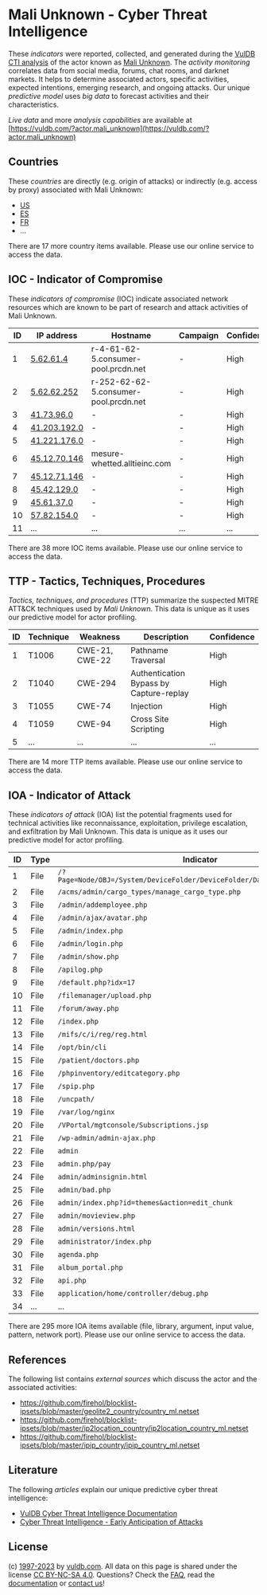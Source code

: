 # Mali Unknown - Cyber Threat Intelligence

These _indicators_ were reported, collected, and generated during the [VulDB CTI analysis](https://vuldb.com/?kb.cti) of the actor known as [Mali Unknown](https://vuldb.com/?actor.mali_unknown). The _activity monitoring_ correlates data from social media, forums, chat rooms, and darknet markets. It helps to determine associated actors, specific activities, expected intentions, emerging research, and ongoing attacks. Our unique _predictive model_ uses _big data_ to forecast activities and their characteristics.

_Live data_ and more _analysis capabilities_ are available at [https://vuldb.com/?actor.mali_unknown](https://vuldb.com/?actor.mali_unknown)

## Countries

These _countries_ are directly (e.g. origin of attacks) or indirectly (e.g. access by proxy) associated with Mali Unknown:

* [US](https://vuldb.com/?country.us)
* [ES](https://vuldb.com/?country.es)
* [FR](https://vuldb.com/?country.fr)
* ...

There are 17 more country items available. Please use our online service to access the data.

## IOC - Indicator of Compromise

These _indicators of compromise_ (IOC) indicate associated network resources which are known to be part of research and attack activities of Mali Unknown.

ID | IP address | Hostname | Campaign | Confidence
-- | ---------- | -------- | -------- | ----------
1 | [5.62.61.4](https://vuldb.com/?ip.5.62.61.4) | r-4-61-62-5.consumer-pool.prcdn.net | - | High
2 | [5.62.62.252](https://vuldb.com/?ip.5.62.62.252) | r-252-62-62-5.consumer-pool.prcdn.net | - | High
3 | [41.73.96.0](https://vuldb.com/?ip.41.73.96.0) | - | - | High
4 | [41.203.192.0](https://vuldb.com/?ip.41.203.192.0) | - | - | High
5 | [41.221.176.0](https://vuldb.com/?ip.41.221.176.0) | - | - | High
6 | [45.12.70.146](https://vuldb.com/?ip.45.12.70.146) | mesure-whetted.alltieinc.com | - | High
7 | [45.12.71.146](https://vuldb.com/?ip.45.12.71.146) | - | - | High
8 | [45.42.129.0](https://vuldb.com/?ip.45.42.129.0) | - | - | High
9 | [45.61.37.0](https://vuldb.com/?ip.45.61.37.0) | - | - | High
10 | [57.82.154.0](https://vuldb.com/?ip.57.82.154.0) | - | - | High
11 | ... | ... | ... | ...

There are 38 more IOC items available. Please use our online service to access the data.

## TTP - Tactics, Techniques, Procedures

_Tactics, techniques, and procedures_ (TTP) summarize the suspected MITRE ATT&CK techniques used by _Mali Unknown_. This data is unique as it uses our predictive model for actor profiling.

ID | Technique | Weakness | Description | Confidence
-- | --------- | -------- | ----------- | ----------
1 | T1006 | CWE-21, CWE-22 | Pathname Traversal | High
2 | T1040 | CWE-294 | Authentication Bypass by Capture-replay | High
3 | T1055 | CWE-74 | Injection | High
4 | T1059 | CWE-94 | Cross Site Scripting | High
5 | ... | ... | ... | ...

There are 14 more TTP items available. Please use our online service to access the data.

## IOA - Indicator of Attack

These _indicators of attack_ (IOA) list the potential fragments used for technical activities like reconnaissance, exploitation, privilege escalation, and exfiltration by Mali Unknown. This data is unique as it uses our predictive model for actor profiling.

ID | Type | Indicator | Confidence
-- | ---- | --------- | ----------
1 | File | `/?Page=Node/OBJ=/System/DeviceFolder/DeviceFolder/DateTime/Action=Submit` | High
2 | File | `/acms/admin/cargo_types/manage_cargo_type.php` | High
3 | File | `/admin/addemployee.php` | High
4 | File | `/admin/ajax/avatar.php` | High
5 | File | `/admin/index.php` | High
6 | File | `/admin/login.php` | High
7 | File | `/admin/show.php` | High
8 | File | `/apilog.php` | Medium
9 | File | `/default.php?idx=17` | High
10 | File | `/filemanager/upload.php` | High
11 | File | `/forum/away.php` | High
12 | File | `/index.php` | Medium
13 | File | `/mifs/c/i/reg/reg.html` | High
14 | File | `/opt/bin/cli` | Medium
15 | File | `/patient/doctors.php` | High
16 | File | `/phpinventory/editcategory.php` | High
17 | File | `/spip.php` | Medium
18 | File | `/uncpath/` | Medium
19 | File | `/var/log/nginx` | High
20 | File | `/VPortal/mgtconsole/Subscriptions.jsp` | High
21 | File | `/wp-admin/admin-ajax.php` | High
22 | File | `admin` | Low
23 | File | `admin.php/pay` | High
24 | File | `admin/adminsignin.html` | High
25 | File | `admin/bad.php` | High
26 | File | `admin/index.php?id=themes&action=edit_chunk` | High
27 | File | `admin/movieview.php` | High
28 | File | `admin/versions.html` | High
29 | File | `administrator/index.php` | High
30 | File | `agenda.php` | Medium
31 | File | `album_portal.php` | High
32 | File | `api.php` | Low
33 | File | `application/home/controller/debug.php` | High
34 | ... | ... | ...

There are 295 more IOA items available (file, library, argument, input value, pattern, network port). Please use our online service to access the data.

## References

The following list contains _external sources_ which discuss the actor and the associated activities:

* https://github.com/firehol/blocklist-ipsets/blob/master/geolite2_country/country_ml.netset
* https://github.com/firehol/blocklist-ipsets/blob/master/ip2location_country/ip2location_country_ml.netset
* https://github.com/firehol/blocklist-ipsets/blob/master/ipip_country/ipip_country_ml.netset

## Literature

The following _articles_ explain our unique predictive cyber threat intelligence:

* [VulDB Cyber Threat Intelligence Documentation](https://vuldb.com/?kb.cti)
* [Cyber Threat Intelligence - Early Anticipation of Attacks](https://www.scip.ch/en/?labs.20201022)

## License

(c) [1997-2023](https://vuldb.com/?kb.changelog) by [vuldb.com](https://vuldb.com/?kb.about). All data on this page is shared under the license [CC BY-NC-SA 4.0](https://creativecommons.org/licenses/by-nc-sa/4.0/). Questions? Check the [FAQ](https://vuldb.com/?kb.faq), read the [documentation](https://vuldb.com/?kb) or [contact us](https://vuldb.com/?contact)!
